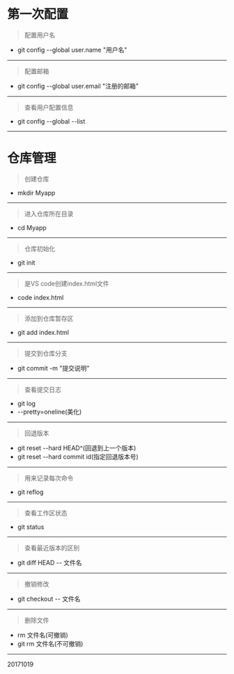 # 第一次配置
>配置用户名
* git config --global user.name "用户名"
***
>配置邮箱
* git config --global user.email "注册的邮箱"
***
>查看用户配置信息
* git config --global  --list
***
# 仓库管理
>创建仓库
* mkdir Myapp
***
>进入仓库所在目录
* cd Myapp
***
>仓库初始化
* git init
***
>是VS code创建index.html文件
* code index.html
***
>添加到仓库暂存区
* git add index.html
***
>提交到仓库分支
* git commit -m "提交说明"
***
>查看提交日志
* git log
* --pretty=oneline(美化)
***
>回退版本
* git reset --hard HEAD^(回退到上一个版本)
* git reset --hard commit id(指定回退版本号)
***
>用来记录每次命令
* git reflog
***
>查看工作区状态
* git status
***
>查看最近版本的区别
* git diff HEAD -- 文件名
***
>撤销修改
* git checkout -- 文件名
***
>删除文件
* rm 文件名(可撤销)
* git rm 文件名(不可撤销)
***
20171019